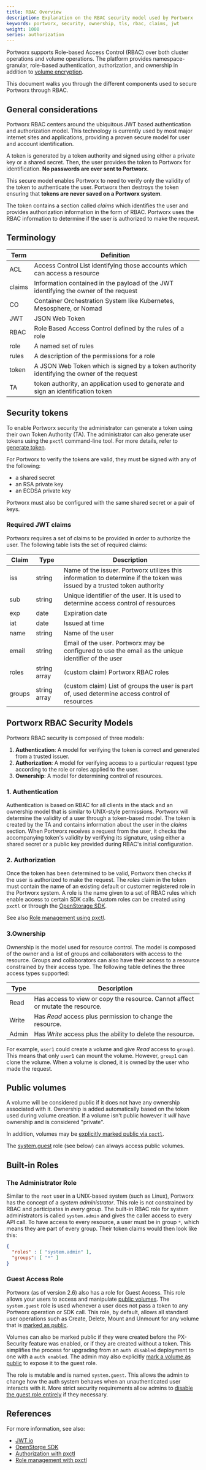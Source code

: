 ```yaml
---
title: RBAC Overview
description: Explanation on the RBAC security model used by Portworx
keywords: portworx, security, ownership, tls, rbac, claims, jwt
weight: 1000
series: authorization
---
```


Portworx supports Role-based Access Control (RBAC) over both cluster operations and volume operations. The platform provides namespace-granular, role-based authentication, authorization, and ownership in addition to [volume encryption](/operations/operate-kubernetes/storage-operations/create-pvcs/create-encrypted-pvcs/).

This document walks you through the different components used to secure Portworx through RBAC.

## General considerations

Portworx RBAC centers around the ubiquitous JWT based authentication and
authorization model. This technology is currently used by most major internet
sites and applications, providing a proven secure model for user and account identification.

A token is generated by a token authority and signed using either a private key or a shared secret. Then, the user provides the token to Portworx for identification. **No passwords are ever sent to Portworx**.

This secure model enables Portworx to need to verify only the validity of the token to authenticate the user. Portworx then destroys the token ensuring that **tokens are never saved on a Portworx system**.

The token contains a section called _claims_ which identifies the user and provides authorization information in the form of RBAC. Portworx uses the RBAC information to determine if the user is authorized to make the request.

## Terminology

| Term | Definition |
| ---- | ---------- |
| ACL | Access Control List identifying those accounts which can access a resource|
| claims | Information contained in the payload of the JWT identifying the owner of the request |
| CO | Container Orchestration System like Kubernetes, Mesosphere, or Nomad |
| JWT | JSON Web Token |
| RBAC | Role Based Access Control defined by the rules of a role |
| role | A named set of rules |
| rules | A description of the permissions for a role |
| token | A JSON Web Token which is signed by a token authority identifying the owner of the request |
| TA | token authority, an application used to generate and sign an identification token |


## Security tokens
To enable Portworx security the administrator can generate a token using their own Token Authority (TA). The administrator can also generate user tokens using the `pxctl` command-line tool. For more details, refer to [generate token](/reference/cli/generate-token).

For Portworx to verify the tokens are valid, they must be signed with any of the following:

* a shared secret
* an RSA private key 
* an ECDSA private key

Portworx must also be configured with the same shared secret or a pair of keys.

### Required JWT claims

Portworx requires a set of claims to be provided in order to authorize the user. The following table lists the set of required claims:

| Claim | Type | Description |
| ----- | ---- | ----------- |
| iss   | string | Name of the issuer. Portworx utilizes this information to determine if the token was issued by a trusted token authority |
| sub | string | Unique identifier of the user. It is used to determine access control of resources |
| exp | date | Expiration date |
| iat | date | Issued at time |
| name | string | Name of the user |
| email | string | Email of the user. Portworx may be configured to use the email as the unique identifier of the user |
| roles | string array | (custom claim) Portworx RBAC roles |
| groups | string array | (custom claim) List of groups the user is part of, used determine access control of resources |

## Portworx RBAC Security Models

Portworx RBAC security is composed of three models:

1. **Authentication**: A model for verifying the token is correct and generated from
   a trusted issuer.
2. **Authorization**: A model for verifying access to a particular request type
   according to the role or roles applied to the user.
3. **Ownership**: A model for determining control of resources.


### 1. Authentication

Authentication is based on RBAC for all clients in the stack and an ownership model that is similar to UNIX-style permissions. Portworx will determine the validity of a user through a token-based model. The token is created by the TA and contains information about the user in the _claims_ section. When Portworx receives a request from the user, it checks the accompanying token's validity by verifying its signature, using either a shared secret or a public key provided during RBAC's initial configuration.

### 2. Authorization

Once the token has been determined to be valid, Portworx then checks if the user is authorized to make the request. The _roles_ claim in the token must contain the name of an existing default or customer registered role in the Portworx system. A role is the name given to a set of RBAC rules which enable access to certain SDK calls. Custom roles can be created using `pxctl` or through the [OpenStorage SDK](https://libopenstorage.github.io/w/release-6.4.generated-api.html#serviceopenstorageapiopenstoragerole).

See also [Role management using pxctl](/reference/cli/role).

### 3.Ownership

Ownership is the model used for resource control. The model is composed of the owner and a list of groups and collaborators with access to the resource. Groups and collaborators can also have their access to a resource constrained by their access type. The following table defines the three access types supported:

| Type | Description |
| ---- | ----------- |
| Read | Has access to view or copy the resource. Cannot affect or mutate the resource. |
| Write | Has _Read_ access plus permission to change the resource. |
| Admin | Has _Write_ access plus the ability to delete the resource. |

For example, `user1` could create a volume and give _Read_ access to `group1`. This means that only `user1` can mount the volume. However, `group1` can clone the volume. When a volume is cloned, it is owned by the user who made the request.

## Public volumes

A volume will be considered public if it does not have any ownership associated with it. Ownership is added automatically based on the token used during volume creation. If a volume isn't public however it _will_ have ownership and is considered "private".

In addition, volumes may be [explicitly marked public via `pxctl`](/reference/cli/volume-access/#mark-a-volume-as-public).

The [system.guest](#guest-access-role) role (see below) can always access public volumes.

## Built-in Roles

### The Administrator Role

Similar to the `root` user in a UNIX-based system (such as Linux), Portworx has the concept of a _system administrator_. This role is not constrained by RBAC and participates in _every_ group. The built-in RBAC role for system administrators is called `system.admin` and gives the caller access to every API call. To have access to every resource, a user must be in group `*`, which means they are part of every group. Their token claims would then look like this:

```json
{
  "roles" : [ "system.admin" ],
  "groups": [ "*" ]
}
```

### Guest Access Role

Portworx (as of version 2.6) also has a role for Guest Access. This role allows your users to access and manipulate [public volumes](#public-volumes). The `system.guest` role is used whenever a user does not pass a token to any Portworx operation or SDK call. This role, by default, allows all standard user operations such as Create, Delete, Mount and Unmount for any volume that is [marked as public](/reference/cli/volume-access/#mark-a-volume-as-public).

Volumes can also be marked public if they were created before the PX-Security feature was enabled, or if they are created without a token. This simplifies the process for upgrading from an `auth disabled` deployment to one with a `auth enabled`. The admin may also explicitly [mark a volume as public](/reference/cli/volume-access/#mark-a-volume-as-public) to expose it to the guest role. 

The role is mutable and is named `system.guest`. This allows the admin to change how the auth system behaves when an unauthenticated user interacts with it. More strict security requirements allow admins to [disable the guest role entirely](/reference/cli/role/#disabling-the-system-guest-role) if they necessary.

## References

For more information, see also:

* [JWT.io](https://jwt.io)
* [OpenStorge SDK](https://libopenstorage.github.io/w/)
* [Authorization with pxctl](/reference/cli/authorization)
* [Role management with pxctl](/reference/cli/role)
